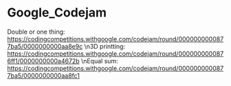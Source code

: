 # Google_Codejam

Double or one thing: https://codingcompetitions.withgoogle.com/codejam/round/0000000000877ba5/0000000000aa8e9c
\n3D printting: https://codingcompetitions.withgoogle.com/codejam/round/0000000000876ff1/0000000000a4672b
\nEqual sum: https://codingcompetitions.withgoogle.com/codejam/round/0000000000877ba5/0000000000aa8fc1
